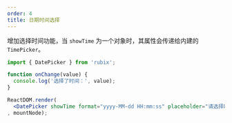 ```yaml
---
order: 4
title: 日期时间选择
---
```


增加选择时间功能，当 `showTime` 为一个对象时，其属性会传递给内建的 `TimePicker`。

````jsx
import { DatePicker } from 'rubix';

function onChange(value) {
  console.log('选择了时间：', value);
}

ReactDOM.render(
  <DatePicker showTime format="yyyy-MM-dd HH:mm:ss" placeholder="请选择时间" onChange={onChange} />
, mountNode);
````
